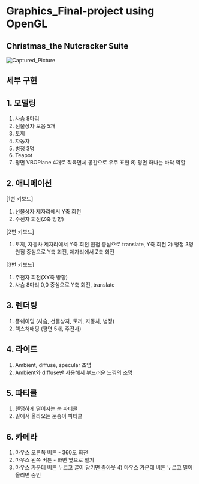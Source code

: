 # Graphics_Final-project using OpenGL

## Christmas_the Nutcracker Suite

![Captured_Picture](https://user-images.githubusercontent.com/38905066/119699476-2e37b100-be8d-11eb-833c-b98e67fdf24a.jpg)

## 세부 구현
## 1. 모델링
1) 사슴 8마리
2) 선물상자 모음 5개
3) 토끼
4) 자동차
5) 병정 3명
6) Teapot
7) 평면 VBOPlane 4개로 직육면체 공간으로 우주 표현 8) 평면 하나는 바닥 역할

## 2. 애니메이션
[1번 키보드]
1) 선물상자 제자리에서 Y축 회전
2) 주전자 회전(Z축 방향)

[2번 키보드]
1) 토끼, 자동차
제자리에서 Y축 회전
원점 중심으로 translate, Y축 회전 2) 병정 3명
원점 중심으로 Y축 회전, 제자리에서 Z축 회전 

[3번 키보드]
1) 주전자 회전(XY축 방향)
2) 사슴 8마리 0,0 중심으로 Y축 회전, translate

## 3. 렌더링
1) 퐁쉐이딩 (사슴, 선물상자, 토끼, 자동차, 병정)
2) 텍스처매핑 (평면 5개, 주전자)

## 4. 라이트
1) Ambient, diffuse, specular 조명
2) Ambient와 diffuse만 사용해서 부드러운 느낌의 조명

## 5. 파티클
1) 랜덤하게 떨어지는 눈 파티클 
2) 밑에서 올라오는 눈송이 파티클

## 6. 카메라
1) 마우스 오른쪽 버튼 - 360도 회전
2) 마우스 왼쪽 버튼 - 화면 옆으로 밀기
3) 마우스 가운데 버튼 누르고 끌어 당기면 줌아웃 4) 마우스 가운데 버튼 누르고 밀어 올리면 줌인
